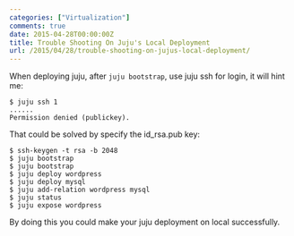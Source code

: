 ```yaml
---
categories: ["Virtualization"]
comments: true
date: 2015-04-28T00:00:00Z
title: Trouble Shooting On Juju's Local Deployment
url: /2015/04/28/trouble-shooting-on-jujus-local-deployment/
---
```


When deploying juju, after `juju bootstrap`, use juju ssh for login, it will hint me:    

```
$ juju ssh 1
......
Permission denied (publickey).

```
That could be solved by specify the id_rsa.pub key:     

```
$ ssh-keygen -t rsa -b 2048
$ juju bootstrap
$ juju bootstrap
$ juju deploy wordpress
$ juju deploy mysql
$ juju add-relation wordpress mysql
$ juju status
$ juju expose wordpress

```
By doing this you could make your juju deployment on local successfully.   
